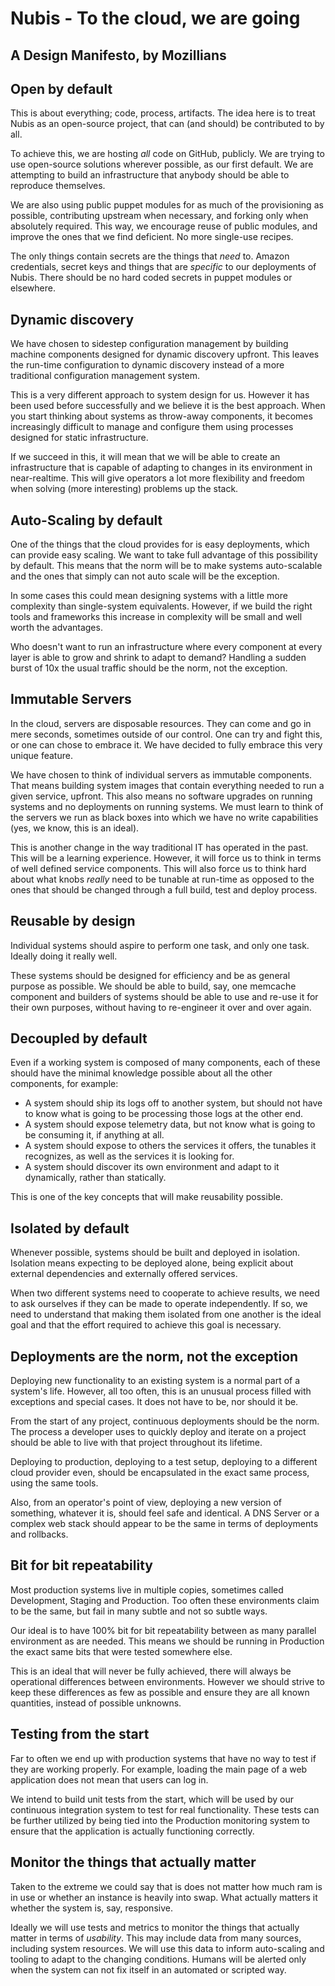 ﻿

# Nubis - To the cloud, we are going

## A Design Manifesto, by Mozillians

## Open by default

This is about everything; code, process, artifacts. The idea here is to treat
Nubis as an open-source project, that can (and should) be contributed to by all.

To achieve this, we are hosting *all* code on GitHub, publicly. We are trying to
use open-source solutions wherever possible, as our first default. We are
attempting to build an infrastructure that anybody should be able to reproduce
themselves.

We are also using public puppet modules for as much of the provisioning as
possible, contributing upstream when necessary, and forking only when absolutely
required. This way, we encourage reuse of public modules, and improve the ones
that we find deficient. No more single-use recipes.

The only things contain secrets are the things that *need* to. Amazon
credentials, secret keys and things that are *specific* to our deployments of
Nubis. There should be no hard coded secrets in puppet modules or elsewhere.

## Dynamic discovery

We have chosen to sidestep configuration management by building machine
components designed for dynamic discovery upfront. This leaves the run-time
configuration to dynamic discovery instead of a more traditional configuration
management system.

This is a very different approach to system design for us. However it has been
used before successfully and we believe it is the best approach. When you start
thinking about systems as throw-away components, it becomes increasingly
difficult to manage and configure them using processes designed for static
infrastructure.

If we succeed in this, it will mean that we will be able to create an
infrastructure that is capable of adapting to changes in its environment in
near-realtime. This will give operators a lot more flexibility and freedom when
solving (more interesting) problems up the stack.

## Auto-Scaling by default

One of the things that the cloud provides for is easy deployments, which can
provide easy scaling. We want to take full advantage of this possibility by
default. This means that the norm will be to make systems auto-scalable and the
ones that simply can not auto scale will be the exception.

In some cases this could mean designing systems with a little more complexity
than single-system equivalents. However, if we build the right tools and
frameworks this increase in complexity will be small and well worth the
advantages.

Who doesn't want to run an infrastructure where every component at every layer
is able to grow and shrink to adapt to demand? Handling a sudden burst of 10x
the usual traffic should be the norm, not the exception.

## Immutable Servers

In the cloud, servers are disposable resources. They can come and go in mere
seconds, sometimes outside of our control. One can try and fight this, or one
can chose to embrace it. We have decided to fully embrace this very unique
feature.

We have chosen to think of individual servers as immutable components. That
means building system images that contain everything needed to run a given
service, upfront. This also means no software upgrades on running systems and no
deployments on running systems. We must learn to think of the servers we run as
black boxes into which we have no write capabilities (yes, we know, this is an
ideal).

This is another change in the way traditional IT has operated in the past. This
will be a learning experience. However, it will force us to think in terms of
well defined service components. This will also force us to think hard about
what knobs *really* need to be tunable at run-time as opposed to the ones that
should be changed through a full build, test and deploy process.

## Reusable by design

Individual systems should aspire to perform one task, and only one task. Ideally
doing it really well.

These systems should be designed for efficiency and be as general purpose as
possible. We should be able to build, say, one memcache component and builders
of systems should be able to use and re-use it for their own purposes, without
having to re-engineer it over and over again.

## Decoupled by default

Even if a working system is composed of many components, each of these should
have the minimal knowledge possible about all the other components, for example:

* A system should ship its logs off to another system, but should not have to
  know what is going to be processing those logs at the other end.
* A system should expose telemetry data, but not know what is going to be
  consuming it, if anything at all.
* A system should expose to others the services it offers, the tunables it
  recognizes, as well as the services it is looking for.
* A system should discover its own environment and adapt to it dynamically,
  rather than statically.

This is one of the key concepts that will make reusability possible.

## Isolated by default

Whenever possible, systems should be built and deployed in isolation. Isolation
means expecting to be deployed alone, being explicit about external dependencies
and externally offered services.

When two different systems need to cooperate to achieve results, we need to ask
ourselves if they can be made to operate independently. If so, we need to
understand that making them isolated from one another is the ideal goal and that
the effort required to achieve this goal is necessary.

## Deployments are the norm, not the exception

Deploying new functionality to an existing system is a normal part of a system's
life. However, all too often, this is an unusual process filled with exceptions
and special cases. It does not have to be, nor should it be.

From the start of any project, continuous deployments should be the norm. The
process a developer uses to quickly deploy and iterate on a project should be
able to live with that project throughout its lifetime.

Deploying to production, deploying to a test setup, deploying to a different
cloud provider even, should be encapsulated in the exact same process, using
the same tools.

Also, from an operator's point of view, deploying a new version of something,
whatever it is, should feel safe and identical. A DNS Server or a complex web
stack should appear to be the same in terms of deployments and rollbacks.

## Bit for bit repeatability

Most production systems live in multiple copies, sometimes called Development,
Staging and Production. Too often these environments claim to be the same, but
fail in many subtle and not so subtle ways.

Our ideal is to have 100% bit for bit repeatability between as many parallel
environment as are needed. This means we should be running in Production the
exact same bits that were tested somewhere else.

This is an ideal that will never be fully achieved, there will always be
operational differences between environments. However we should strive to keep
these differences as few as possible and ensure they are all known quantities,
instead of possible unknowns.

## Testing from the start

Far to often we end up with production systems that have no way to test if they
are working properly. For example, loading the main page of a web application
does not mean that users can log in.

We intend to build unit tests from the start, which will be used by our
continuous integration system to test for real functionality. These tests can be
further utilized by being tied into the Production monitoring system to ensure
that the application is actually functioning correctly.

## Monitor the things that actually matter

Taken to the extreme we could say that is does not matter how much ram is in use
or whether an instance is heavily into swap. What actually matters it whether
the system is, say, responsive.

Ideally we will use tests and metrics to monitor the things that actually matter
in terms of *usability*. This may include data from many sources, including
system resources. We will use this data to inform auto-scaling and tooling to
adapt to the changing conditions. Humans will be alerted only when the system
can not fix itself in an automated or scripted way.
